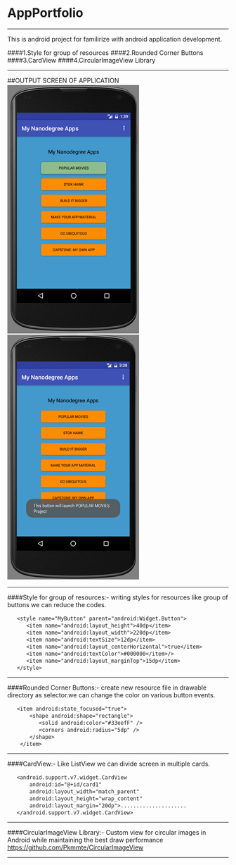 # AppPortfolio
***
This is android project for familirize with android application development.

####1.Style for group of resources
####2.Rounded Corner Buttons 
####3.CardView 
####4.CircularImageView Library

***   
##OUTPUT SCREEN OF APPLICATION
![alt tag](https://github.com/vikasdesale/AppPortfolio/blob/master/Screenshots/screena1.png)
![alt tag](https://github.com/vikasdesale/AppPortfolio/blob/master/Screenshots/screena2.png)

***
####Style for group of resources:-
writing styles for resources like group of buttons we can reduce the codes.
```
   <style name="MyButton" parent="android:Widget.Button">
      <item name="android:layout_height">40dp</item>
      <item name="android:layout_width">220dp</item>
      <item name="android:textSize">12dp</item>
      <item name="android:layout_centerHorizontal">true</item>
      <item name="android:textColor">#000000</item>/>
      <item name="android:layout_marginTop">15dp</item>
   </style>
```
***

####Rounded Corner Buttons:-
create new resource file in drawable directory as selector.we can change the color on various button events.
```
   <item android:state_focused="true">
       <shape android:shape="rectangle">
          <solid android:color="#33eefF" />
          <corners android:radius="5dp" />
       </shape>
    </item>
```
***

####CardView:-
Like ListView we can divide screen in multiple cards.
```
   <android.support.v7.widget.CardView
       android:id="@+id/card1"
       android:layout_width="match_parent"
       android:layout_height="wrap_content"
       android:layout_margin="20dp">.....................
   </android.support.v7.widget.CardView>
```
***

####CircularImageView Library:-
Custom view for circular images in Android while maintaining the best draw performance
https://github.com/Pkmmte/CircularImageView
***



                                                                                        
